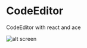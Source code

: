 # CodeEditor
CodeEditor with react and ace

![alt screen](https://raw.githubusercontent.com/m7mdkamal/CodeEditor/master/img/screen.png)
